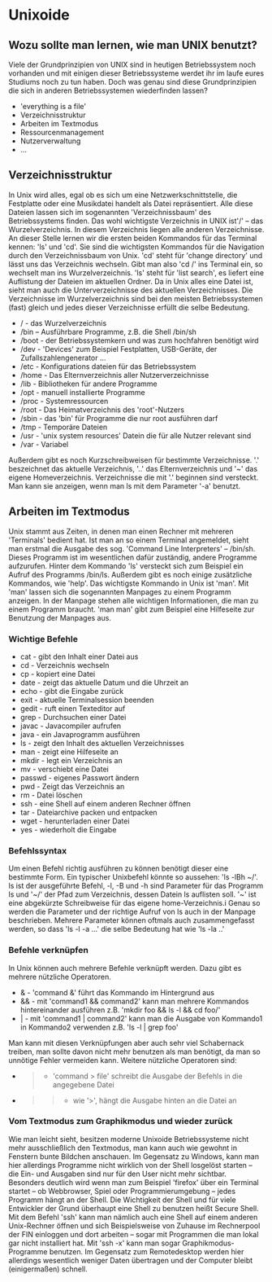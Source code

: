 # Unixoide

## Wozu sollte man lernen, wie man UNIX benutzt?
Viele der Grundprinzipien von UNIX sind in heutigen Betriebssystem noch vorhanden und mit einigen dieser Betriebssysteme werdet ihr im laufe eures Studiums noch zu tun haben. Doch was genau sind diese Grundprinzipien die sich in anderen Betriebssystemen wiederfinden lassen?
* 'everything is a file'
* Verzeichnisstruktur
* Arbeiten im Textmodus
* Ressourcenmanagement
* Nutzerverwaltung
* ...

## Verzeichnisstruktur
In Unix wird alles, egal ob es sich um eine Netzwerkschnittstelle, die Festplatte oder eine Musikdatei handelt als Datei repräsentiert. Alle diese Dateien lassen sich im sogenannten 'Verzeichnissbaum' des Betriebssystems finden. Das wohl wichtigste Verzeichnis in UNIX ist'/' – das Wurzelverzeichnis. In diesem Verzeichnis liegen alle anderen Verzeichnisse.
An dieser Stelle lernen wir die ersten beiden Kommandos für das Terminal kennen: 'ls' und 'cd'. Sie sind die wichtigsten Kommandos für die Navigation durch den Verzeichnissbaum von Unix. 'cd' steht für 'change directory' und lässt uns das Verzeichnis wechseln. Gibt man also 'cd /' ins Terminal ein, so wechselt man ins Wurzelverzeichnis. 'ls' steht für 'list search', es liefert eine Auflistung der Dateien im aktuellen Ordner.
Da in Unix alles eine Datei ist, sieht man auch die Unterverzeichnisse des aktuellen Verzeichnisses.
Die Verzeichnisse im Wurzelverzeichnis sind bei den meisten Betriebssystemen (fast) gleich und jedes dieser Verzeichnisse erfüllt die selbe Bedeutung.

* / - das Wurzelverzeichnis
* /bin – Ausführbare Programme, z.B. die Shell /bin/sh 
* /boot - der Betriebssystemkern und was zum hochfahren benötigt wird
* /dev - 'Devices' zum Beispiel Festplatten, USB-Geräte, der Zufallszahlengenerator ...
* /etc - Konfigurations dateien für das Betriebssystem 
* /home - Das Elternverzeichnis aller Nutzerverzeichnisse
* /lib - Bibliotheken für andere Programme
* /opt - manuell installierte Programme
* /proc - Systemressourcen
* /root - Das Heimatverzeichnis des 'root'-Nutzers
* /sbin - das 'bin' für Programme die nur root ausführen darf
* /tmp - Temporäre Dateien
* /usr - 'unix system resources' Datein die für alle Nutzer relevant sind
* /var - Variabel

Außerdem gibt es noch Kurzschreibweisen für bestimmte Verzeichnisse. '.' beszeichnet das aktuelle Verzeichnis, '..' das Elternverzeichnis und '~' das eigene Homeverzeichnis.
Verzeichnisse die mit '.' beginnen sind versteckt. Man kann sie anzeigen, wenn man ls mit dem Parameter '-a' benutzt.

## Arbeiten im Textmodus
Unix stammt aus Zeiten, in denen man einen Rechner mit mehreren 'Terminals' bedient hat. Ist man an so einem Terminal angemeldet, sieht man erstmal die Ausgabe des sog. 'Command Line Interpreters' – /bin/sh. Dieses Programm ist im wesentlichen dafür zuständig, andere Programme aufzurufen. Hinter dem Kommando 'ls' versteckt sich zum Beispiel ein Aufruf des Programms /bin/ls. Außerdem gibt es noch einige zusätzliche Kommandos, wie 'help'. Das wichtigste Kommando in Unix ist 'man'. Mit 'man' lassen sich die sogenannten Manpages zu einem Programm anzeigen. In der Manpage stehen alle wichtigen Informationen, die man zu einem Programm braucht.
'man man' gibt zum Beispiel eine Hilfeseite zur Benutzung der Manpages aus.

### Wichtige Befehle
* cat - gibt den Inhalt einer Datei aus
* cd - Verzeichnis wechseln
* cp - kopiert eine Datei
* date - zeigt das aktuelle Datum und die Uhrzeit an
* echo - gibt die Eingabe zurück
* exit - aktuelle Terminalsession beenden
* gedit - ruft einen Texteditor auf
* grep - Durchsuchen einer Datei
* javac - Javacompiler aufrufen
* java - ein Javaprogramm ausführen
* ls - zeigt den Inhalt des aktuellen Verzeichnisses
* man - zeigt eine Hilfeseite an
* mkdir - legt ein Verzeichnis an
* mv - verschiebt eine Datei
* passwd - eigenes Passwort ändern
* pwd - Zeigt das Verzeichnis an
* rm - Datei löschen
* ssh - eine Shell auf einem anderen Rechner öffnen
* tar - Dateiarchive packen und entpacken
* wget - herunterladen einer Datei
* yes - wiederholt die Eingabe

### Befehlssyntax
Um einen Befehl richtig ausführen zu können benötigt dieser eine bestimmte Form. Ein typischer Unixbefehl könnte so aussehen:
'ls -lBh ~/'. ls ist der ausgeführte Befehl, -l, -B und -h sind Parameter für das Programm ls und '~/' der Pfad zum Verzeichnis, dessen Datein ls auflisten soll. '~' ist eine abgekürzte Schreibweise für das eigene home-Verzeichnis.i
Genau so werden die Parameter und der richtige Aufruf von ls auch in der Manpage beschrieben. Mehrere Parameter können oftmals auch zusammengefasst werden, so dass 'ls -l -a ...' die selbe Bedeutung hat wie 'ls -la ..'

### Befehle verknüpfen
In Unix können auch mehrere Befehle verknüpft werden. Dazu gibt es mehrere nützliche Operatoren.
* & - 'command &' führt das Kommando im Hintergrund aus
* && - mit 'command1 && command2' kann man mehrere Kommandos hintereinander ausführen z.B. 'mkdir foo && ls -l && cd foo/'
* | - mit 'command1 | command2' kann man die Ausgabe von Kommando1 in Kommando2 verwenden  z.B. 'ls -l | grep foo'

Man kann mit diesen Verknüpfungen aber auch sehr viel Schabernack treiben, man sollte davon nicht mehr benutzen als man benötigt, da man so unnötige Fehler vermeiden kann.
Weitere nützliche Operatoren sind:
* > - 'command > file' schreibt die Ausgabe der Befehls in die angegebene Datei
* >> - wie '>', hängt die Ausgabe hinten an die Datei an

### Vom Textmodus zum Graphikmodus und wieder zurück
Wie man leicht sieht, besitzen moderne Unixoide Betriebssysteme nicht mehr ausschließlich den Textmodus, man kann auch wie gewohnt in Fenstern bunte Bildchen anschauen.
Im Gegensatz zu Windows, kann man hier allerdings Programme nicht wirklich von der Shell losgelöst starten – die Ein- und Ausgaben sind nur für den User nicht mehr sichtbar. Besonders deutlich wird wenn man zum Beispiel 'firefox' über ein Terminal startet – ob Webbrowser, Spiel oder Programmierumgebung – jedes Programm hängt an der Shell.
Die Wichtigkeit der Shell und für viele Entwickler der Grund überhaupt eine Shell zu benutzen heißt Secure Shell. Mit dem Befehl 'ssh' kann man nämlich auch eine Shell auf einem anderen Unix-Rechner öffnen und sich Beispielsweise von Zuhause im Rechnerpool der FIN einloggen und dort arbeiten – sogar mit Programmen die man lokal gar nicht installiert hat. Mit 'ssh -x' kann man sogar Graphikmodus-Programme benutzen.
Im Gegensatz zum Remotedesktop werden hier allerdings wesentlich weniger Daten übertragen und der Computer bleibt (einigermaßen) schnell.

